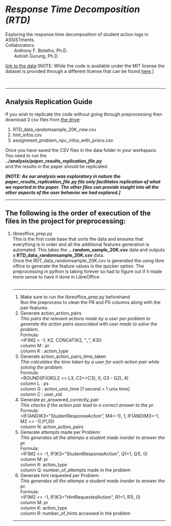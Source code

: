 <h1 ><em>Response Time Decomposition (RTD)</em></h1>
Exploring the response time decomposition of student action logs in ASSISTments.<br>
Collaborators:<br> 
&nbsp;&nbsp;&nbsp;&nbsp;&nbsp;&nbsp;
Anthony F. Botelho, Ph.D.<br>
&nbsp;&nbsp;&nbsp;&nbsp;&nbsp;&nbsp;
Ashish Gurung, Ph.D.

[link to the data](https://drive.google.com/drive/folders/1fRhyVEetIsgRdp-B8J5seH64FCHC2HMI?usp=sharing)
[NOTE: While the code is available under the MIT license the dataset is provided through a different license that can be found [here](./DATA_LICENSE).]

<br>

-----------------------
<h2> Analysis Replication Guide </h2>

If you wish to replicate the code without going through preprocessing then download 3 csv files from [the drive](https://drive.google.com/drive/folders/1fRhyVEetIsgRdp-B8J5seH64FCHC2HMI?usp=sharing):
1. RTD_data_randomsample_20K_new.csv
2. hint_infos.csv
3. assignment_problem_npc_infos_with_priors.csv

Once you have saved the CSV files in the data folder in your workspace. You need to run the <br/> ***../analysis/paper_results_replication_file.py*** <br/> and the results in the paper should be replicated. 


***[NOTE: As our analysis was exploratory in nature the paper_results_replication_file.py file only facilitates replication of what we reported in the paper. The other files can provide insight into all the other aspects of the user behavior we had explored.]***

---------

<h2>The following is the order of execution of the files in the project for preprocessing:</h2>
<ol>
    <li>libreoffice_prep.py <br/>
        This is the first code base that sorts the data and ensures that everything is in 
        order and all the additional features generation is automated. This takes the 
        <b>...random_sample_20K.csv</b> data and outputs a 
        <b>RTD_data_randomsample_20K.csv</b> data.
        <br>
        Once the RDT_data_randomsample_20K.csv is generated the using libre office to 
        generate the feature values is the quicker option.
        The preprocessing in python is taking forever so had to figure out if it made more sense to have it done in LibreOffice.
        <br>
        <br>
        <hr>
        <ol>
            <li>Make sure to run the libreoffice_prep.py beforehand <br>
                Run the preprocess to clean the PR and PS columns along with the pair features.<br>
            </li>
            <li>Generate action_action_pairs <br> 
                <em>This pairs the relevant actions made by a user per problem to generate the action 
                pairs associated with user made to solve the problem.</em><br>
                Formula: <br>
                =IF(M2 = -1, K2, CONCAT(K2, "_", K3))<br>
                column M : pr<br>
                column K : action_type
            </li>
            <li>Generate action_action_pairs_time_taken <br>
                <em>This calculates the time taken by a user for each action pair while solving the problem.</em><br>
                Formula: <br>
                <!--=IF(M2 = -1, 0, IF(M2 <>M3 , 0,G3 - G2))<br>
                column M : pr<br>-->
                =ROUND(IF(OR(L2 <> L3, C2<>C3), 0, G3 - G2), 4) <br>
                column L : ps<br>
                column G : action_unix_time [1 second = 1 unix time]<br>
                column C : user_xid    
            </li>
            <li>Generate pr_answered_correctly_pair <br>
                <em>This checks if the action pair lead to a correct answer to the pr.</em><br>
                Formula: <br>
                <!-- =IF(OR( N5 = "UserSelectedContinueAction", N5 = "ProblemSetMasteredAction" ,  N6 = "UserSelectedContinueAction", N6 = "ProblemSetMasteredAction") , 1, 0) -->
                <!-- =IF(N2="StudentResponseAction_UserSelectedContinueAction", 1, 0) <br> 
                This one is better: <br>-->
                =IF(AND(K3="StudentResponseAction", M4=-1), 1, IF(AND(M3=-1, M2 <> -1),P1,0))<br>
                column N: action_action_pairs 
            </li>
            <li>Generate attempts made per Problem: <br>
                <em>This generates all the attemps a student made inorder to answer the pr.</em><br>
                Formula: <br>
                =IF(M2 <> -1, IF(K3="StudentResponseAction", Q1+1, Q1), 0)<br>
                column M: pr <br>
                column K: action_type<br>
                column Q: number_of_attempts made in the problem
            </li>
            <li>Generate hint requested per Problem:<br>
                <em>This generates all the attemps a student made inorder to answer the pr.</em><br>
                Formula: <br>
                =IF(M2 <> -1, IF(K3="HintRequestedAction", R1+1, R1), 0)<br>
                column M: pr <br>
                column K: action_type<br>
                column R: number_of_hints accessed in the problem
            </li>
        </ol>
        <hr>
    </li>
</ol>
